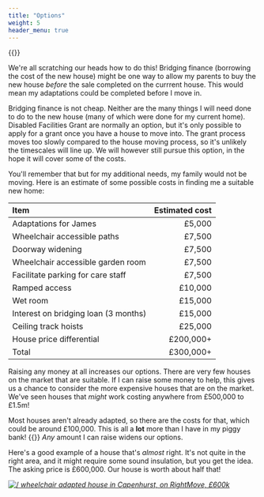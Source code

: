 ```yaml
---
title: "Options"
weight: 5
header_menu: true
---
```


{{<menu-buttons>}}

We're all scratching our heads how to do this! Bridging finance (borrowing the
cost of the new house) might be one way to allow my parents to buy the new house
*before* the sale completed on the currrent house. This would mean my
adaptations could be completed before I move in.

Bridging finance is not cheap. Neither are the many things I will need done to
do to the new house (many of which were done for my current home). Disabled
Facilities Grant are normally an option, but it's only possible to apply for a
grant once you have a house to move into. The grant process moves too slowly
compared to the house moving process, so it's unlikely the timescales will line
up. We will however still pursue this option, in the hope it will cover some of
the costs.

You'll remember that but for my additional needs, my family would not be
moving. Here is an estimate of some possible costs in finding me a suitable new
home:

| Item | Estimated cost |
| :- | -: |
| Adaptations for James | &pound;5,000 |
| Wheelchair accessible paths | &pound;7,500 |
| Doorway widening | &pound;7,500 |
| Wheelchair accessible garden room | &pound;7,500 |
| Facilitate parking for care staff | &pound;7,500 |
| Ramped access | &pound;10,000 |
| Wet room | &pound;15,000 |
| Interest on bridging loan (3 months) | &pound;15,000 |
| Ceiling track hoists | &pound;25,000 |
| House price differential | &pound;200,000+ |
| Total | &pound;300,000+ |

Raising any money at all increases our options. There are very few houses on
the market that are suitable. If I can raise some money to help, this gives us
a chance to consider the more expensive houses that are on the market. We've
seen houses that *might* work costing anywhere from &pound;500,000 to
&pound;1.5m!

Most houses aren't already adapted, so there are the costs for that, which
could be around &pound;100,000. This is all a **lot** more than I have in my
piggy bank! {{<icon class="fa fa-money">}} *Any* amount I
can raise widens our options.

Here's a good example of a house that's *almost* right. It's not quite in the
right area, and it might require some sound insulation, but you get the idea.
The asking price is &pound;600,000. Our house is worth about half that!

<a href="https://www.rightmove.co.uk/properties/72688284" target="_blank"><img src="images/capenhurst-wheelchair-adapted-house.jpg" alt=/>
<i>wheelchair adapted house in Capenhurst, on RightMove, &pound;600k</i></a>